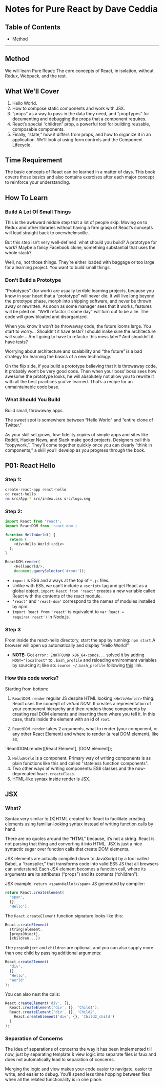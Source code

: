 # Notes for Pure React by Dave Ceddia

## Table of Contents

- [Method](#method)

<hr>

## Method <a name="method"></a>

We will learn Pure React: The core concepts of React, in isolation, without Redux, Webpack, and the rest.

## What We’ll Cover <a name="what-we’ll-cover"></a>

1. Hello World.
2. How to compose static components and work with JSX.
3. “props” as a way to pass in the data they need, and “propTypes” for documenting and debugging the props that a component requires.
4. React’s special “children” prop, a powerful tool for building reusable, composable components.
5. Finally, “state,” how it differs from props, and how to organize it in an application. We’ll look at using form controls and the Component Lifecycle.

## Time Requirement <a name="time-requirement"></a>

The basic concepts of React can be learned in a matter of days. This book covers those basics and also contains exercises after each major concept to reinforce your understanding.

## How To Learn <a name="how-to-learn"></a>

### Build A Lot Of Small Things <a name="build-a-lot-of-small-things"></a>

This is the awkward middle step that a lot of people skip. Moving on to Redux and other libraries without having a firm grasp of React’s concepts will lead straight back to overwhelmsville.

But this step isn’t very well-defined: what should you build? A prototype for work? Maybe a fancy Facebook clone, something substantial that uses the whole stack?

Well, no, not those things. They’re either loaded with baggage or too large for a learning project. You want to build small things.

### Don’t Build a Prototype

“Prototypes” (for work) are usually terrible learning projects, because you know in your heart that a “prototype” will never die. It will live long beyond the prototype phase, morph into shipping software, and never be thrown away or rewritten. As soon as some manager sees that it works, features will be piled on. “We’ll refactor it some day” will turn out to be a lie. The code will grow bloated and disorganized.

When you know it won’t be throwaway code, the future looms large. You start to worry… Shouldn’t it have tests? I should make sure the architecture will scale… Am I going to have to refactor this mess later? And shouldn’t it have tests?

Worrying about architecture and scalability and “the future” is a bad strategy for learning the basics of a new technology.

On the flip side, if you build a prototype believing that it is throwaway code, it probably won’t be very good code. Then when your boss’ boss sees how awesome the prototype looks, he will absolutely not allow you to rewrite it with all the best practices you’ve learned. That’s a recipe for an unmaintainable code base.

### What Should You Build

Build small, throwaway apps.

The sweet spot is somewhere between “Hello World” and “entire clone of Twitter.”

As your skill set grows, low-fidelity copies of simple apps and sites like Reddit, Hacker News, and Slack make good projects. Designers call this “copywork,”. They’ll come together quickly once you can clearly “think in components,” a skill you’ll develop as you progress through the book.

## P01: React Hello <a name="p01:-react-hello"></a>

### Step 1:
```bash
create-react-app react-hello
cd react-hello
rm src/App.* src/index.css src/logo.svg
```
### Step 2:
```js
import React from 'react';
import ReactDOM from 'react-dom';

function HelloWorld() {
  return (
    <div>Hello World!</div>
  );
}

ReactDOM.render(
    <HelloWorld/>,
    document.querySelector('#root'));
```
* `import` is ES6 and always at the top of `*.js` files.
* Unlike with ES5, we can’t include a `<script>` tag and get React as a global object. `import React from 'react'` creates a new variable called React with the contents of the react module.
* `‘react’` and `‘react-dom’` correspond to the names of modules installed by npm.
* `import React from 'react'` is equivalent to `var React = require('react')` in Node.js.

### Step 3

From inside the react-hello directory, start the app by running: `npm start`
A browser will open up automatically and display “Hello World!”

* **NOTE:** Got `error: ENOTFOUND x86_64-conda...` solved it by adding `HOST="localhost"` to `.bash_profile` and reloading environment variables by sourcing it; like so: `source ~/.bash_profile` following [this](https://medium.com/@choy/fixing-create-react-app-when-npm-fails-to-start-because-your-host-environment-variable-is-being-4c8a9fa0b461) link.

### How this code works?

Starting from bottom:

1. `ReactDOM.render` regular JS despite HTML looking `<HelloWorld/>` thing. React uses the concept of *virtual DOM*. It creates a representation of your component hierarchy and then renders those components by creating real DOM elements and inserting them where you tell it. In this case, that’s inside the element with an id of `root`.

2. `ReactDOM.render` takes 2 arguments, what to render (your component, or any other React Element) and where to render (a real DOM element), like so;

`ReactDOM.render([React Element], [DOM element]);

3. `HelloWorld` is a component. Primary way of writing components is as plain functions like this and called "stateless function components".
4. Two other ways of writing components: ES6 classes and the now-deprecated `React.createClass`.
5. HTML-like syntax inside render is JSX.

## JSX <a name="jsx"></a>

### What?

Syntax very similar to (X)HTML created for React to facilitate creating elements using familiar-looking syntax instead of writing function calls by hand.

There are no quotes around the “HTML” because, it’s not a string. React is not parsing that thing and converting it into HTML. JSX is just a nice syntactic sugar over function calls that create DOM elements.

JSX elements are actually compiled down to JavaScript by a tool called Babel, a “transpiler,” that transforms code into valid ES5 JS that all browsers can understand. Each JSX element becomes a function call, where its arguments are its attributes (“props”) and its contents (“children”).

JSX example: `return <span>Hello!</span>`
JS generated by compiler:
```js
return React.createElement(
  'span',
  {},
  'Hello');
```
The `React.createElement` function signature looks like this:
```js
React.createElement(
  string|element,
  [propsObject],
  [children...])
```
The `propsObject` and `children` are optional, and you can also supply more than one child by passing additional arguments:
```js
React.createElement(
  'div',
  {},
  'Hello',
  'World'
);
```
You can also nest the calls:
```js
React.createElement('div', {},
  React.createElement('div', {}, 'Child1'),
  React.createElement('div', {}, 'Child2',
    React.createElement('div', {}, 'Child2_child')
  )
);
```
### Separation of Concerns

The idea of separations of concerns the way it has been implemented till now, just by separating template & view logic into separate files is faux and does not automatically lead to separation of concerns.

Merging the logic and view makes your code easier to navigate, easier to write, and easier to debug. You’ll spend less time hopping between files when all the related functionality is in one place.

